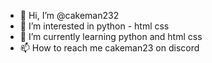 - 👋 Hi, I’m @cakeman232
- 👀 I’m interested in python - html css
- 🌱 I’m currently learning python and html css
- 📫 How to reach me cakeman23 on discord

<!---
cakeman232/cakeman232 is a ✨ special ✨ repository because its `README.md` (this file) appears on your GitHub profile.
You can click the Preview link to take a look at your changes.
--->
